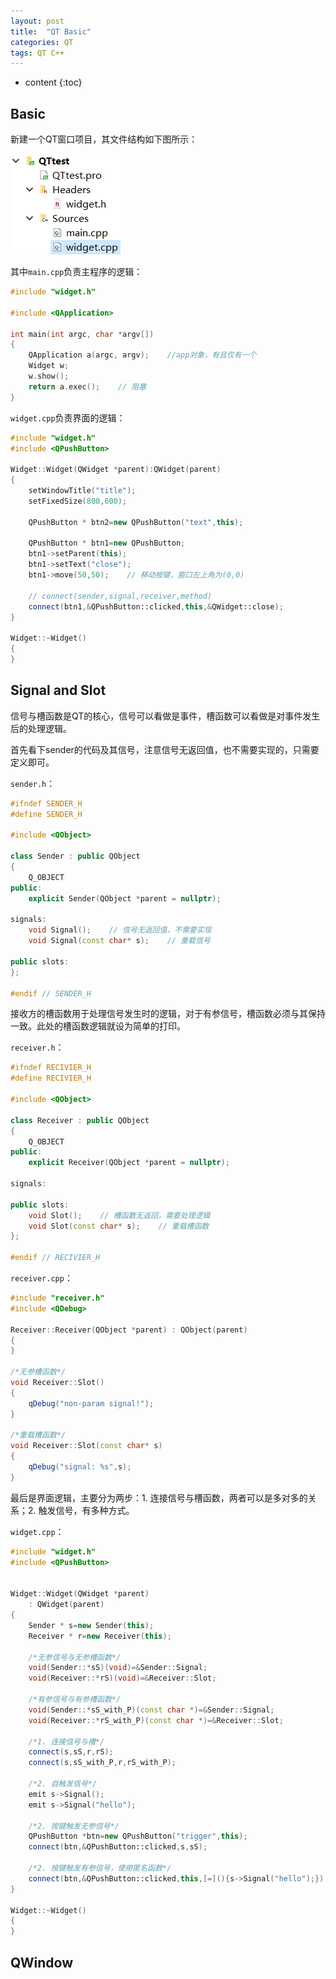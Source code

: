 ```yaml
---
layout: post
title:  "QT Basic"
categories: QT
tags: QT C++
---
```


* content
{:toc}

## Basic

新建一个QT窗口项目，其文件结构如下图所示：

![](/img/2019-11-21_10-28-49.jpg)

其中```main.cpp```负责主程序的逻辑：

```c++
#include "widget.h"

#include <QApplication>

int main(int argc, char *argv[])
{
    QApplication a(argc, argv);    //app对象，有且仅有一个
    Widget w;
    w.show();
    return a.exec();    // 阻塞
}
```

```widget.cpp```负责界面的逻辑：

```c++
#include "widget.h"
#include <QPushButton>

Widget::Widget(QWidget *parent):QWidget(parent)
{
    setWindowTitle("title");
    setFixedSize(800,600);

    QPushButton * btn2=new QPushButton("text",this);

    QPushButton * btn1=new QPushButton;
    btn1->setParent(this);
    btn1->setText("close");
    btn1->move(50,50);    // 移动按键，窗口左上角为(0,0)

    // connect(sender,signal,receiver,method)
    connect(btn1,&QPushButton::clicked,this,&QWidget::close);
}

Widget::~Widget()
{
}
```

## Signal and Slot

信号与槽函数是QT的核心，信号可以看做是事件，槽函数可以看做是对事件发生后的处理逻辑。

首先看下sender的代码及其信号，注意信号无返回值，也不需要实现的，只需要定义即可。

```sender.h```：

```c++
#ifndef SENDER_H
#define SENDER_H

#include <QObject>

class Sender : public QObject
{
    Q_OBJECT
public:
    explicit Sender(QObject *parent = nullptr);

signals:
    void Signal();    // 信号无返回值，不需要实现
    void Signal(const char* s);    // 重载信号

public slots:
};

#endif // SENDER_H
```

接收方的槽函数用于处理信号发生时的逻辑，对于有参信号，槽函数必须与其保持一致。此处的槽函数逻辑就设为简单的打印。

```receiver.h```：

```c++
#ifndef RECIVIER_H
#define RECIVIER_H

#include <QObject>

class Receiver : public QObject
{
    Q_OBJECT
public:
    explicit Receiver(QObject *parent = nullptr);

signals:

public slots:
    void Slot();    // 槽函数无返回，需要处理逻辑
    void Slot(const char* s);    // 重载槽函数
};

#endif // RECIVIER_H
```

```receiver.cpp```：

```c++
#include "receiver.h"
#include <QDebug>

Receiver::Receiver(QObject *parent) : QObject(parent)
{
}

/*无参槽函数*/
void Receiver::Slot()
{
    qDebug("non-param signal!");
}

/*重载槽函数*/
void Receiver::Slot(const char* s)
{
    qDebug("signal: %s",s);
}
```

最后是界面逻辑，主要分为两步：1. 连接信号与槽函数，两者可以是多对多的关系；2. 触发信号，有多种方式。

```widget.cpp```：

```c++
#include "widget.h"
#include <QPushButton>


Widget::Widget(QWidget *parent)
    : QWidget(parent)
{
    Sender * s=new Sender(this);
    Receiver * r=new Receiver(this);

    /*无参信号与无参槽函数*/
    void(Sender::*sS)(void)=&Sender::Signal;
    void(Receiver::*rS)(void)=&Receiver::Slot;

    /*有参信号与有参槽函数*/
    void(Sender::*sS_with_P)(const char *)=&Sender::Signal;
    void(Receiver::*rS_with_P)(const char *)=&Receiver::Slot;

    /*1. 连接信号与槽*/
    connect(s,sS,r,rS);
    connect(s,sS_with_P,r,rS_with_P);

    /*2. 自触发信号*/
    emit s->Signal();
    emit s->Signal("hello");

    /*2. 按键触发无参信号*/
    QPushButton *btn=new QPushButton("trigger",this);
    connect(btn,&QPushButton::clicked,s,sS);

    /*2. 按键触发有参信号，使用匿名函数*/
    connect(btn,&QPushButton::clicked,this,[=](){s->Signal("hello");});
}

Widget::~Widget()
{
}
```

## QWindow

